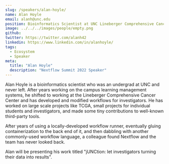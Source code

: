 ```yaml
---
slug: /speakers/alan-hoyle/
name: Alan Hoyle
email: alanh@unc.edu
position: Bioinformatics Scientist at UNC Lineberger Comprehensive Cancer Center
image: ../../../images/people/empty.png
github:
twitter: https://twitter.com/alanh42
linkedin: https://www.linkedin.com/in/alanhoyle/
tags:
  - Ecosystem
  - Speaker
meta:
  title: "Alan Hoyle"
  description: "Nextflow Summit 2022 Speaker"
---
```

Alan Hoyle is a bioinformatics scientist who was an undergrad at UNC and never left.  After years working on the campus learning management systems, he shifted to working at the Lineberger Comprehensive Cancer Center and has developed and modified workflows for investigators.  He has worked on large scale projects like TCGA, small projects for individual students and investigators, and made some tiny contributions to well-known third-party tools.  

After years of using a locally-developed workflow runner, eventually gluing containerization to the back end of it, and then dabbling with another commonly-used workflow language, a colleague found Nextflow and the team has never looked back.  

Alan will be presenting his work titled "jUNCtion: let investigators turning their data into results".
